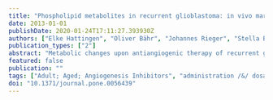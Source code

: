 ```yaml
---
title: "Phospholipid metabolites in recurrent glioblastoma: in vivo markers detect different tumor phenotypes before and under antiangiogenic therapy."
date: 2013-01-01
publishDate: 2020-01-24T17:11:27.393930Z
authors: ["Elke Hattingen", "Oliver Bähr", "Johannes Rieger", "Stella Blasel", "Joachim Steinbach", "Ulrich Pilatus"]
publication_types: ["2"]
abstract: "Metabolic changes upon antiangiogenic therapy of recurrent glioblastomas (rGBMs) may provide new biomarkers for treatment efficacy. Since in vitro models showed that phospholipid membrane metabolism provides specific information on tumor growth we employed in-vivo MR-spectroscopic imaging (MRSI) of human rGBMs before and under bevacizumab (BVZ) to measure concentrations of phosphocholine (PCho), phosphoethanolamine (PEth), glycerophosphocholine (GPC), and glyceroethanolamine (GPE).(1)H and (31)P MRSI was prospectively performed in 32 patients with rGBMs before and under BVZ therapy at 8 weeks intervals until tumor progression. Patients were dichotomized into subjects with long overall survival (OS) (>median OS) and short OS (<median OS) survival time from BVZ-onset. Metabolite concentrations from tumor tissue and their ratios were compared to contralateral normal-appearing tissue (control).Before BVZ, (1)H-detectable choline signals (total GPC and PCho) in rGBMs were elevated but significance failed after dichotomizing. For metabolite ratios obtained by (31)P MRSI, the short-OS group showed higher PCho/GPC (p = 0.004) in rGBMs compared to control tissue before BVZ while PEth/GPE was elevated in rGBMs of both groups (long-OS p = 0.04; short-OS p = 0.003). Under BVZ, PCho/GPC and PEth/GPE in the tumor initially decreased (p = 0.04) but only PCho/GPC re-increased upon tumor progression (p = 0.02). Intriguingly, in normal-appearing tissue an initial PEth/GPE decrease (p = 0.047) was followed by an increase at the time of tumor progression (p = 0.031).An elevated PCho/GPC ratio in the short-OS group suggests that it is a negative predictive marker for BVZ efficacy. These gliomas may represent a malignant phenotype even growing under anti-VEGF treatment. Elevated PEth/GPE may represent an in-vivo biomarker more sensitive to GBM infiltration than MRI."
featured: false
publication: ""
tags: ["Adult; Aged; Angiogenesis Inhibitors", "administration /&/ dosage; Antibodies", "Monoclonal", "Humanized", "administration /&/ dosage; Brain Neoplasms", "drug therapy/metabolism/mortality/radiography; Disease-Free Survival; Female; Follow-Up Studies; Glioblastoma", "drug therapy/metabolism/mortality/radiography; Humans; Magnetic Resonance Spectroscopy; Male; Middle Aged; Neoplasm Recurrence", "Local", "drug therapy/metabolism/mortality/radiography; Phospholipids", "metabolism; Prospective Studies; Survival Rate"]
doi: "10.1371/journal.pone.0056439"
---
```


